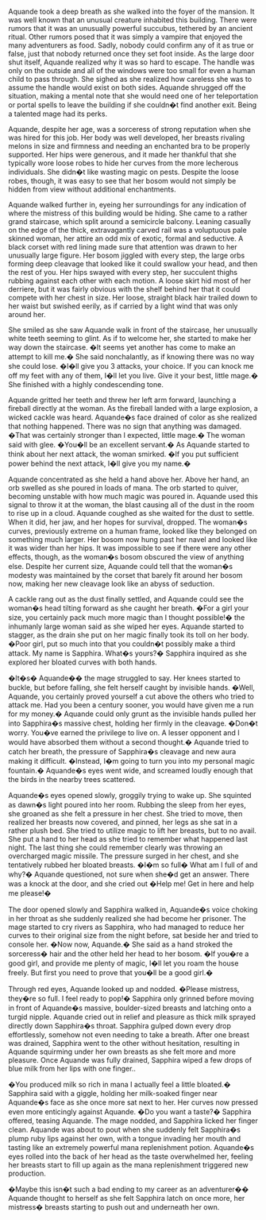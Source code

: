 Aquande took a deep breath as she walked into the foyer of the mansion. It was well known that an unusual creature inhabited this building. There were rumors that it was an unusually powerful succubus, tethered by an ancient ritual. Other rumors posed that it was simply a vampire that enjoyed the many adventurers as food. Sadly, nobody could confirm any of it as true or false, just that nobody returned once they set foot inside. As the large door shut itself, Aquande realized why it was so hard to escape. The handle was only on the outside and all of the windows were too small for even a human child to pass through. She sighed as she realized how careless she was to assume the handle would exist on both sides. Aquande shrugged off the situation, making a mental note that she would need one of her teleportation or portal spells to leave the building if she couldn�t find another exit. Being a talented mage had its perks.



Aquande, despite her age, was a sorceress of strong reputation when she was hired for this job. Her body was well developed, her breasts rivaling melons in size and firmness and needing an enchanted bra to be properly supported. Her hips were generous, and it made her thankful that she typically wore loose robes to hide her curves from the more lecherous individuals. She didn�t like wasting magic on pests. Despite the loose robes, though, it was easy to see that her bosom would not simply be hidden from view without additional enchantments.



Aquande walked further in, eyeing her surroundings for any indication of where the mistress of this building would be hiding. She came to a rather grand staircase, which split around a semicircle balcony. Leaning casually on the edge of the thick, extravagantly carved rail was a voluptuous pale skinned woman, her attire an odd mix of exotic, formal and seductive. A black corset with red lining made sure that attention was drawn to her unusually large figure. Her bosom jiggled with every step, the large orbs forming deep cleavage that looked like it could swallow your head, and then the rest of you. Her hips swayed with every step, her succulent thighs rubbing against each other with each motion. A loose skirt hid most of her derriere, but it was fairly obvious with the shelf behind her that it could compete with her chest in size. Her loose, straight black hair trailed down to her waist but swished eerily, as if carried by a light wind that was only around her.



She smiled as she saw Aquande walk in front of the staircase, her unusually white teeth seeming to glint. As if to welcome her, she started to make her way down the staircase. �It seems yet another has come to make an attempt to kill me.� She said nonchalantly, as if knowing there was no way she could lose. �I�ll give you 3 attacks, your choice. If you can knock me off my feet with any of them, I�ll let you live. Give it your best, little mage.� She finished with a highly condescending tone.



Aquande gritted her teeth and threw her left arm forward, launching a fireball directly at the woman. As the fireball landed with a large explosion, a wicked cackle was heard. Aquande�s face drained of color as she realized that nothing happened. There was no sign that anything was damaged. �That was certainly stronger than I expected, little mage.� The woman said with glee. �You�ll be an excellent servant.� As Aquande started to think about her next attack, the woman smirked. �If you put sufficient power behind the next attack, I�ll give you my name.�



Aquande concentrated as she held a hand above her. Above her hand, an orb swelled as she poured in loads of mana. The orb started to quiver, becoming unstable with how much magic was poured in. Aquande used this signal to throw it at the woman, the blast causing all of the dust in the room to rise up in a cloud. Aquande coughed as she waited for the dust to settle. When it did, her jaw, and her hopes for survival, dropped. The woman�s curves, previously extreme on a human frame, looked like they belonged on something much larger. Her bosom now hung past her navel and looked like it was wider than her hips. It was impossible to see if there were any other effects, though, as the woman�s bosom obscured the view of anything else. Despite her current size, Aquande could tell that the woman�s modesty was maintained by the corset that barely fit around her bosom now, making her new cleavage look like an abyss of seduction.



A cackle rang out as the dust finally settled, and Aquande could see the woman�s head tilting forward as she caught her breath. �For a girl your size, you certainly pack much more magic than I thought possible!� the inhumanly large woman said as she wiped her eyes. Aquande started to stagger, as the drain she put on her magic finally took its toll on her body. �Poor girl, put so much into that you couldn�t possibly make a third attack. My name is Sapphira. What�s yours?� Sapphira inquired as she explored her bloated curves with both hands.



�It�s� Aquande�� the mage struggled to say. Her knees started to buckle, but before falling, she felt herself caught by invisible hands. �Well, Aquande, you certainly proved yourself a cut above the others who tried to attack me. Had you been a century sooner, you would have given me a run for my money.� Aquande could only grunt as the invisible hands pulled her into Sapphira�s massive chest, holding her firmly in the cleavage. �Don�t worry. You�ve earned the privilege to live on. A lesser opponent and I would have absorbed them without a second thought.� Aquande tried to catch her breath, the pressure of Sapphira�s cleavage and new aura making it difficult. �Instead, I�m going to turn you into my personal magic fountain.� Aquande�s eyes went wide, and screamed loudly enough that the birds in the nearby trees scattered.



Aquande�s eyes opened slowly, groggily trying to wake up. She squinted as dawn�s light poured into her room. Rubbing the sleep from her eyes, she groaned as she felt a pressure in her chest. She tried to move, then realized her breasts now covered, and pinned, her legs as she sat in a rather plush bed. She tried to utilize magic to lift her breasts, but to no avail. She put a hand to her head as she tried to remember what happened last night. The last thing she could remember clearly was throwing an overcharged magic missile. The pressure surged in her chest, and she tentatively rubbed her bloated breasts. �I�m so full� What am I full of and why?� Aquande questioned, not sure when she�d get an answer. There was a knock at the door, and she cried out �Help me! Get in here and help me please!�



The door opened slowly and Sapphira walked in, Aquande�s voice choking in her throat as she suddenly realized she had become her prisoner. The mage started to cry rivers as Sapphira, who had managed to reduce her curves to their original size from the night before, sat beside her and tried to console her. �Now now, Aquande.� She said as a hand stroked the sorceress� hair and the other held her head to her bosom. �If you�re a good girl, and provide me plenty of magic, I�ll let you roam the house freely. But first you need to prove that you�ll be a good girl.�



Through red eyes, Aquande looked up and nodded. �Please mistress, they�re so full. I feel ready to pop!� Sapphira only grinned before moving in front of Aquande�s massive, boulder-sized breasts and latching onto a turgid nipple. Aquande cried out in relief and pleasure as thick milk sprayed directly down Sapphira�s throat. Sapphira gulped down every drop effortlessly, somehow not even needing to take a breath. After one breast was drained, Sapphira went to the other without hesitation, resulting in Aquande squirming under her own breasts as she felt more and more pleasure. Once Aquande was fully drained, Sapphira wiped a few drops of blue milk from her lips with one finger..



�You produced milk so rich in mana I actually feel a little bloated.� Sapphira said with a giggle, holding her milk-soaked finger near Aquande�s face as she once more sat next to her. Her curves now pressed even more enticingly against Aquande. �Do you want a taste?� Sapphira offered, teasing Aquande. The mage nodded, and Sapphira licked her finger clean. Aquande was about to pout when she suddenly felt Sapphira�s plump ruby lips against her own, with a tongue invading her mouth and tasting like an extremely powerful mana replenishment potion. Aquande�s eyes rolled into the back of her head as the taste overwhelmed her, feeling her breasts start to fill up again as the mana replenishment triggered new production.



�Maybe this isn�t such a bad ending to my career as an adventurer�� Aquande thought to herself as she felt Sapphira latch on once more, her mistress� breasts starting to push out and underneath her own.